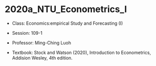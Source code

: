 # 2020a_NTU_Econometrics_I

- Class: Economics:empirical Study and Forecasting (I) 

- Session: 109-1

- Professor: Ming-Ching Luoh

- Textbook: Stock and Watson (2020), Introduction to Econometrics, Addision Wesley, 4th edition.
